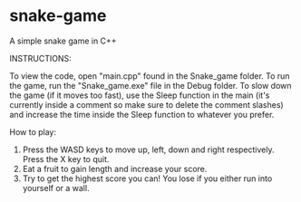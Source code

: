 # snake-game
A simple snake game in C++

INSTRUCTIONS:

To view the code, open "main.cpp" found in the Snake_game folder.
To run the game, run the "Snake_game.exe" file in the Debug folder.
To slow down the game (if it moves too fast), use the Sleep function in the main (it's currently inside a comment so make sure to delete the comment slashes) and increase the time inside the Sleep function to whatever you prefer.

How to play:
1. Press the WASD keys to move up, left, down and right respectively. Press the X key to quit.
2. Eat a fruit to gain length and increase your score.
3. Try to get the highest score you can! You lose if you either run into yourself or a wall.
